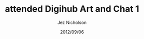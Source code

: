 ---
title: attended Digihub Art and Chat 1
date: 2012/09/06
tags: [events]
author: Jez Nicholson
---
